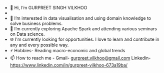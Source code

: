 - 👋 Hi, I’m GURPREET SINGH VILKHOO
- 
- 👀 I’m interested in data visualisation and using domain knowledge to solve business problems.
- 🌱 I’m currently exploring Apache Spark and attending various seminars on Data science.
- 🌐 I'm currently looking for opportunities. I love to learn and contribute in any and every possible way.
- ⚡ Hobbies- Reading macro-economic and global trends
- 📫 How to reach me - Gmail- gurpreet.vilkhoo@gmail.com Linkedin- https://www.linkedin.com/in/gurpreet-vilkhoo-673a19ba/

<!---
gurpreet-vilkhoo/gurpreet-vilkhoo is a ✨ special ✨ repository because its `README.md` (this file) appears on your GitHub profile.
You can click the Preview link to take a look at your changes.
--->
